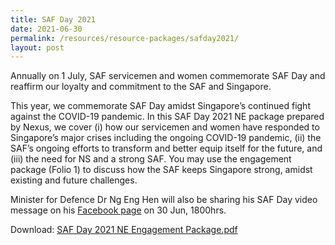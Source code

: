 ```yaml
---
title: SAF Day 2021
date: 2021-06-30
permalink: /resources/resource-packages/safday2021/
layout: post
---
```

Annually on 1 July, SAF servicemen and women commemorate SAF Day and reaffirm our loyalty and commitment to the SAF and Singapore.

This year, we commemorate SAF Day amidst Singapore’s continued fight against the COVID-19 pandemic. In this SAF Day 2021 NE package prepared by Nexus, we cover (i) how our servicemen and women have responded to Singapore’s major crises including the ongoing COVID-19 pandemic, (ii) the SAF’s ongoing efforts to transform and better equip itself for the future, and (iii) the need for NS and a strong SAF.
You may use the engagement package (Folio 1) to discuss how the SAF keeps Singapore strong, amidst existing and future challenges.

Minister for Defence Dr Ng Eng Hen will also be sharing his SAF Day video message on his [Facebook page](https://www.facebook.com/ngenghen) on 30 Jun, 1800hrs. 

Download: [SAF Day 2021 NE Engagement Package.pdf](/files/packages/2021/SAF%20Day%202021%20NE%20Engagement%20Package.pdf)